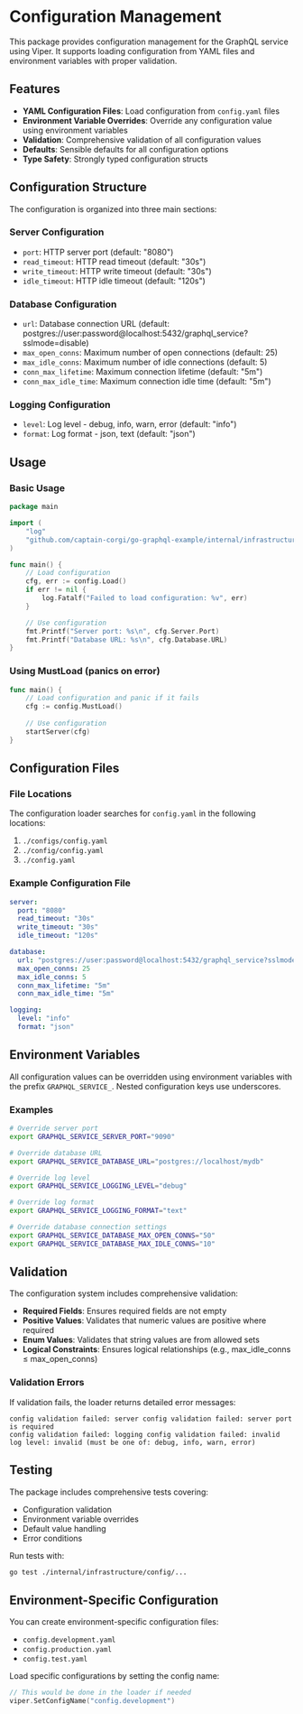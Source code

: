 # Configuration Management

This package provides configuration management for the GraphQL service using Viper. It supports loading configuration from YAML files and environment variables with proper validation.

## Features

- **YAML Configuration Files**: Load configuration from `config.yaml` files
- **Environment Variable Overrides**: Override any configuration value using environment variables
- **Validation**: Comprehensive validation of all configuration values
- **Defaults**: Sensible defaults for all configuration options
- **Type Safety**: Strongly typed configuration structs

## Configuration Structure

The configuration is organized into three main sections:

### Server Configuration

- `port`: HTTP server port (default: "8080")
- `read_timeout`: HTTP read timeout (default: "30s")
- `write_timeout`: HTTP write timeout (default: "30s")
- `idle_timeout`: HTTP idle timeout (default: "120s")

### Database Configuration

- `url`: Database connection URL (default: postgres://user:password@localhost:5432/graphql_service?sslmode=disable)
- `max_open_conns`: Maximum number of open connections (default: 25)
- `max_idle_conns`: Maximum number of idle connections (default: 5)
- `conn_max_lifetime`: Maximum connection lifetime (default: "5m")
- `conn_max_idle_time`: Maximum connection idle time (default: "5m")

### Logging Configuration

- `level`: Log level - debug, info, warn, error (default: "info")
- `format`: Log format - json, text (default: "json")

## Usage

### Basic Usage

```go
package main

import (
    "log"
    "github.com/captain-corgi/go-graphql-example/internal/infrastructure/config"
)

func main() {
    // Load configuration
    cfg, err := config.Load()
    if err != nil {
        log.Fatalf("Failed to load configuration: %v", err)
    }

    // Use configuration
    fmt.Printf("Server port: %s\n", cfg.Server.Port)
    fmt.Printf("Database URL: %s\n", cfg.Database.URL)
}
```

### Using MustLoad (panics on error)

```go
func main() {
    // Load configuration and panic if it fails
    cfg := config.MustLoad()
    
    // Use configuration
    startServer(cfg)
}
```

## Configuration Files

### File Locations

The configuration loader searches for `config.yaml` in the following locations:

1. `./configs/config.yaml`
2. `./config/config.yaml`
3. `./config.yaml`

### Example Configuration File

```yaml
server:
  port: "8080"
  read_timeout: "30s"
  write_timeout: "30s"
  idle_timeout: "120s"

database:
  url: "postgres://user:password@localhost:5432/graphql_service?sslmode=disable"
  max_open_conns: 25
  max_idle_conns: 5
  conn_max_lifetime: "5m"
  conn_max_idle_time: "5m"

logging:
  level: "info"
  format: "json"
```

## Environment Variables

All configuration values can be overridden using environment variables with the prefix `GRAPHQL_SERVICE_`. Nested configuration keys use underscores.

### Examples

```bash
# Override server port
export GRAPHQL_SERVICE_SERVER_PORT="9090"

# Override database URL
export GRAPHQL_SERVICE_DATABASE_URL="postgres://localhost/mydb"

# Override log level
export GRAPHQL_SERVICE_LOGGING_LEVEL="debug"

# Override log format
export GRAPHQL_SERVICE_LOGGING_FORMAT="text"

# Override database connection settings
export GRAPHQL_SERVICE_DATABASE_MAX_OPEN_CONNS="50"
export GRAPHQL_SERVICE_DATABASE_MAX_IDLE_CONNS="10"
```

## Validation

The configuration system includes comprehensive validation:

- **Required Fields**: Ensures required fields are not empty
- **Positive Values**: Validates that numeric values are positive where required
- **Enum Values**: Validates that string values are from allowed sets
- **Logical Constraints**: Ensures logical relationships (e.g., max_idle_conns ≤ max_open_conns)

### Validation Errors

If validation fails, the loader returns detailed error messages:

```
config validation failed: server config validation failed: server port is required
config validation failed: logging config validation failed: invalid log level: invalid (must be one of: debug, info, warn, error)
```

## Testing

The package includes comprehensive tests covering:

- Configuration validation
- Environment variable overrides
- Default value handling
- Error conditions

Run tests with:

```bash
go test ./internal/infrastructure/config/...
```

## Environment-Specific Configuration

You can create environment-specific configuration files:

- `config.development.yaml`
- `config.production.yaml`
- `config.test.yaml`

Load specific configurations by setting the config name:

```go
// This would be done in the loader if needed
viper.SetConfigName("config.development")
```
